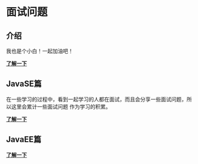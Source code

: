 # 面试问题

## 介绍

我也是个小白！一起加油吧！

[**了解一下**](/interview/)

## JavaSE篇

在一些学习的过程中，看到一起学习的人都在面试，而且会分享一些面试问题，所以这里会累计一些面试问题
作为学习的积累。

[**了解一下**](/interview/JavaSE/&和&&的区别.html)

## JavaEE篇

[**了解一下**](/interview/JavaEE/HTTP请求的GET与POST方式的区别.html)
